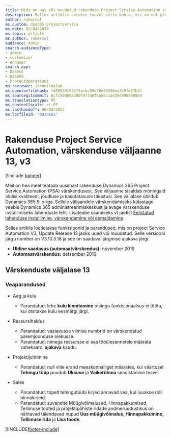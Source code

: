 ```yaml
---
title: Mida on uut või muudetud rakenduse Project Service Automation värskenduse väljaandes 13, V3
description: Selles artiklis antakse teavet selle kohta, mis on uut project service automation update release 13, V3.
author: ruhercul
ms.custom: dyn365-projectservice
ms.date: 02/04/2020
ms.topic: article
ms.author: ruhercul
audience: Admin
search.audienceType:
- admin
- customizer
- enduser
search.app:
- D365CE
- D365PS
- ProjectOperations
ms.reviewer: johnmichalak
ms.openlocfilehash: f4898391922f5ecbc99d78e49358ea749fe27b3f
ms.sourcegitcommit: 6cfc50d89528df977a8f6a55c1ad39d99800d9b4
ms.translationtype: MT
ms.contentlocale: et-EE
ms.lasthandoff: 06/03/2022
ms.locfileid: "8930681"
---
```

# <a name="project-service-automation-update-release-13-v3"></a>Rakenduse Project Service Automation, värskenduse väljaanne 13, v3

[!include [banner](../includes/psa-now-project-operations.md)]

Meil on hea meel teatada uusimast rakenduse Dynamics 365 Project Service Automation (PSA) värskendusest. See väljaanne sisaldab mõningaid olulisi kvaliteedi, jõudluse ja kasutatavuse täiustusi. See väljalase ühildub Dynamics 365 9. x-iga. Sellele väljaandele värskendamiseks külastage veebis Dynamics 365 administreerimiskeskust ja avage värskenduse installimiseks lahenduste leht. Lisateabe saamiseks vt jaotist [Eelistatud lahenduse installimine, värskendamine või eemaldamine](/power-platform/admin/install-remove-preferred-solution).

Selles artiklis loetletakse funktsioonid ja parandused, mis on project Service Automation V3, Update Release 13 jaoks uued või muudetud. Selle versiooni järgu number on V3.10.3.18 ja see on saadaval järgmise ajakava järgi.

- **Üldine saadavus (automaatvärskendus):** november 2019
- **Automaatvärskendus:** detsember 2019


## <a name="update-release-13"></a>Värskenduste väljalase 13 

### <a name="bug-fixes"></a>Veaparandused

- Aeg ja kulu

     - Parandatud: lehe **kulu kinnitamine** otsingu funktsionaalsus ei tööta, kui otsitakse kulu eesmärgi järgi.

- Ressursihaldus

     - Parandatud: vastavusse viimise numbrid on värskendatud paremjoonduse olekusse.
     - Parandatud: nimega ressursse ei saa tööülesannetele määrata vahekaardi **ajakava** kaudu.

- Projektijuhtimine

     - Parandatud: null viite erand meeskonnaliiget määrates, kui väärtusel **Tehingu tüüp** puudub **Üksuse** ja **Vaikerühma** seadistamise teave.

- Sales

     - Parandatud: topelt tehingutüübi kirjed annavad vea, kui luuakse rolli hinnakirjeid.
     - Parandatud: suvandite Müügivõimalused, Hinnapakkumised, Tellimuse tooted ja projektipõhiste ridade andmeruudustikus on nähtavad täiendavad nupud **Uus müügivõimalus**, **Hinnapakkumine**, **Tellimuse rida** ja **Lisa toode**.




[!INCLUDE[footer-include](../includes/footer-banner.md)]
